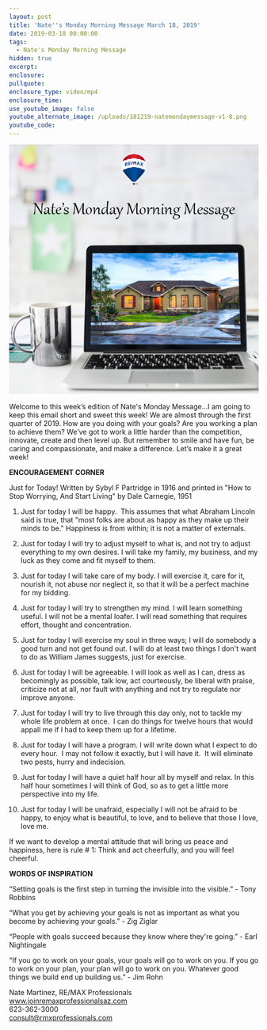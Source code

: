 ```yaml
---
layout: post
title: 'Nate''s Monday Morning Message March 18, 2019'
date: 2019-03-18 00:00:00
tags:
  - Nate's Monday Morning Message
hidden: true
excerpt:
enclosure:
pullquote:
enclosure_type: video/mp4
enclosure_time:
use_youtube_image: false
youtube_alternate_image: /uploads/181219-natemondaymessage-v1-8.png
youtube_code:
---
```


![](/uploads/181219-natemondaymessage-v1-7.png)

Welcome to this week’s edition of Nate's Monday Message…I am going to keep this email short and sweet this week! We are almost through the first quarter of 2019. How are you doing with your goals? Are you working a plan to achieve them? We’ve got to work a little harder than the competition, innovate, create and then level up. But remember to smile and have fun, be caring and compassionate, and make a difference. Let’s make it a great week!

**ENCOURAGEMENT CORNER**

Just for Today! Written by Sybyl F Partridge in 1916 and printed in "How to Stop Worrying, And Start Living" by Dale Carnegie, 1951

1. Just for today I will be happy.  This assumes that what Abraham Lincoln said is true, that "most folks are about as happy as they make up their minds to be." Happiness is from within; it is not a matter of externals.

2. Just for today I will try to adjust myself to what is, and not try to adjust everything to my own desires. I will take my family, my business, and my luck as they come and fit myself to them.

3. Just for today I will take care of my body. I will exercise it, care for it, nourish it, not abuse nor neglect it, so that it will be a perfect machine for my bidding.

4. Just for today I will try to strengthen my mind. I will learn something useful. I will not be a mental loafer. I will read something that requires effort, thought and concentration.

5. Just for today I will exercise my soul in three ways; I will do somebody a good turn and not get found out. I will do at least two things I don't want to do as William James suggests, just for exercise.

6. Just for today I will be agreeable. I will look as well as I can, dress as becomingly as possible, talk low, act courteously, be liberal with praise, criticize not at all, nor fault with anything and not try to regulate nor improve anyone.

7. Just for today I will try to live through this day only, not to tackle my whole life problem at once.  I can do things for twelve hours that would appall me if I had to keep them up for a lifetime.

8. Just for today I will have a program. I will write down what I expect to do every hour.  I may not follow it exactly, but I will have it.  It will eliminate two pests, hurry and indecision.

9. Just for today I will have a quiet half hour all by myself and relax. In this half hour sometimes I will think of God, so as to get a little more perspective into my life.

10. Just for today I will be unafraid, especially I will not be afraid to be happy, to enjoy what is beautiful, to love, and to believe that those I love, love me.

If we want to develop a mental attitude that will bring us peace and happiness, here is rule # 1: Think and act cheerfully, and you will feel cheerful.

**WORDS OF INSPIRATION**

“Setting goals is the first step in turning the invisible into the visible.” - Tony Robbins

“What you get by achieving your goals is not as important as what you become by achieving your goals.” - Zig Ziglar

“People with goals succeed because they know where they're going.” - Earl Nightingale

“If you go to work on your goals, your goals will go to work on you. If you go to work on your plan, your plan will go to work on you. Whatever good things we build end up building us.” - Jim Rohn

Nate Martinez, RE/MAX Professionals<br>www.joinremaxprofessionalsaz.com<br>623-362-3000<br>consult@rmxprofessionals.com
